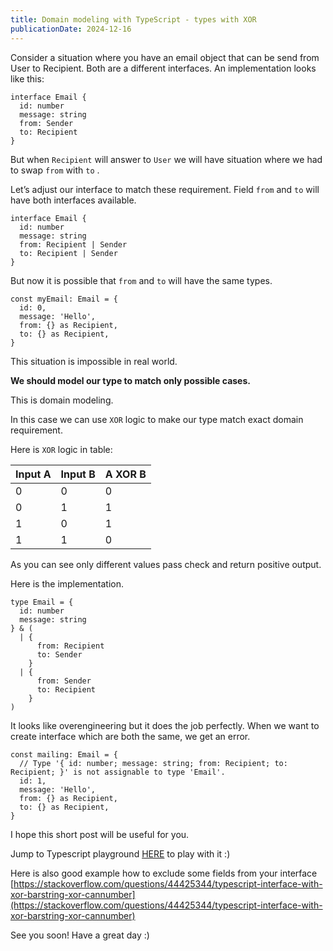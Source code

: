 ```yaml
---
title: Domain modeling with TypeScript - types with XOR
publicationDate: 2024-12-16
---
```


Consider a situation where you have an email object that can be send from User to Recipient. Both are a different interfaces. An implementation looks like this:

```tsx
interface Email {
  id: number
  message: string
  from: Sender
  to: Recipient
}
```

But when `Recipient` will answer to `User` we will have situation where we had to swap `from` with `to` .

Let’s adjust our interface to match these requirement. Field `from` and `to` will have both interfaces available.

```tsx
interface Email {
  id: number
  message: string
  from: Recipient | Sender
  to: Recipient | Sender
}
```

But now it is possible that `from` and `to` will have the same types.

```tsx
const myEmail: Email = {
  id: 0,
  message: 'Hello',
  from: {} as Recipient,
  to: {} as Recipient,
}
```

This situation is impossible in real world.

**We should model our type to match only possible cases.**

This is domain modeling.

In this case we can use `XOR` logic to make our type match exact domain requirement.

Here is `XOR` logic in table:

| Input A | Input B | A XOR B |
| ------- | ------- | ------- |
| 0       | 0       | 0       |
| 0       | 1       | 1       |
| 1       | 0       | 1       |
| 1       | 1       | 0       |

As you can see only different values pass check and return positive output.

Here is the implementation.

```tsx
type Email = {
  id: number
  message: string
} & (
  | {
      from: Recipient
      to: Sender
    }
  | {
      from: Sender
      to: Recipient
    }
)
```

It looks like overengineering but it does the job perfectly. When we want to create interface which are both the same, we get an error.

```tsx
const mailing: Email = {
  // Type '{ id: number; message: string; from: Recipient; to: Recipient; }' is not assignable to type 'Email'.
  id: 1,
  message: 'Hello',
  from: {} as Recipient,
  to: {} as Recipient,
}
```

I hope this short post will be useful for you.

Jump to Typescript playground [HERE](https://www.typescriptlang.org/play/?#code/JYOwLgpgTgZghgYwgAgEoQcADsC5kDeycAXMgM5hSgDmAvgFCiSyIoDKeAJtIcgEZlK1EDWSMGYAJ5YUAUQC2cYABtkAXkINkyYFzIgArgv7QA3NuQKI5cnBoQhVWgzrIAZMgAUlgD5adQOQYKAB7BTJ0TBw8MAsgnTBQsk4QHih4wMYdfwJLIJDwlO5zfMCkyIxsXHBMnUYASgsGBFCQSitlFVoyRS6NAMC9MgBGABoy61t7R2QAIgAJCBUVULmJgrCIwjc4cjQqmPAN8uSd4n2o6tjXIA) to play with it :)

Here is also good example how to exclude some fields from your interface
[https://stackoverflow.com/questions/44425344/typescript-interface-with-xor-barstring-xor-cannumber](https://stackoverflow.com/questions/44425344/typescript-interface-with-xor-barstring-xor-cannumber)

See you soon! Have a great day :)
